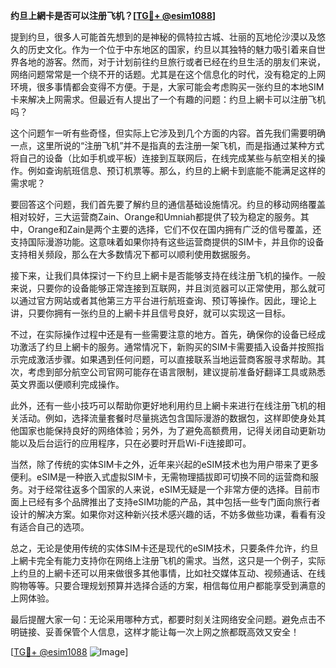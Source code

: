 **约旦上網卡是否可以注册飞机？[[TG💪+ @esim1088](https://t.me/s/esim1088)]**

提到约旦，很多人可能首先想到的是神秘的佩特拉古城、壮丽的瓦地伦沙漠以及悠久的历史文化。作为一个位于中东地区的国家，约旦以其独特的魅力吸引着来自世界各地的游客。然而，对于计划前往约旦旅行或者已经在约旦生活的朋友们来说，网络问题常常是一个绕不开的话题。尤其是在这个信息化的时代，没有稳定的上网环境，很多事情都会变得不方便。于是，大家可能会考虑购买一张约旦的本地SIM卡来解决上网需求。但最近有人提出了一个有趣的问题：约旦上網卡可以注册飞机吗？

这个问题乍一听有些奇怪，但实际上它涉及到几个方面的内容。首先我们需要明确一点，这里所说的“注册飞机”并不是指真的去注册一架飞机，而是指通过某种方式将自己的设备（比如手机或平板）连接到互联网后，在线完成某些与航空相关的操作。例如查询航班信息、预订机票等。那么，约旦的上網卡到底能不能满足这样的需求呢？

要回答这个问题，我们首先要了解约旦的通信基础设施情况。约旦的移动网络覆盖相对较好，三大运营商Zain、Orange和Umniah都提供了较为稳定的服务。其中，Orange和Zain是两个主要的选择，它们不仅在国内拥有广泛的信号覆盖，还支持国际漫游功能。这意味着如果你持有这些运营商提供的SIM卡，并且你的设备支持相关频段，那么在大多数情况下都可以顺利使用数据服务。

接下来，让我们具体探讨一下约旦上網卡是否能够支持在线注册飞机的操作。一般来说，只要你的设备能够正常连接到互联网，并且浏览器可以正常使用，那么就可以通过官方网站或者其他第三方平台进行航班查询、预订等操作。因此，理论上讲，只要你拥有一张约旦的上網卡并且信号良好，就可以实现这一目标。

不过，在实际操作过程中还是有一些需要注意的地方。首先，确保你的设备已经成功激活了约旦上網卡的服务。通常情况下，新购买的SIM卡需要插入设备并按照指示完成激活步骤。如果遇到任何问题，可以直接联系当地运营商客服寻求帮助。其次，考虑到部分航空公司官网可能存在语言限制，建议提前准备好翻译工具或熟悉英文界面以便顺利完成操作。

此外，还有一些小技巧可以帮助你更好地利用约旦上網卡来进行在线注册飞机的相关活动。例如，选择流量套餐时尽量挑选包含国际漫游的数据包，这样即使身处其他国家也能保持良好的网络体验；另外，为了避免高额费用，记得关闭自动更新功能以及后台运行的应用程序，只在必要时开启Wi-Fi连接即可。

当然，除了传统的实体SIM卡之外，近年来兴起的eSIM技术也为用户带来了更多便利。eSIM是一种嵌入式虚拟SIM卡，无需物理插拔即可切换不同的运营商和服务。对于经常往返多个国家的人来说，eSIM无疑是一个非常方便的选择。目前市面上已经有多个品牌推出了支持eSIM功能的产品，其中包括一些专门面向旅行者设计的解决方案。如果你对这种新兴技术感兴趣的话，不妨多做些功课，看看有没有适合自己的选项。

总之，无论是使用传统的实体SIM卡还是现代的eSIM技术，只要条件允许，约旦上網卡完全有能力支持你在网络上注册飞机的需求。当然，这只是一个例子，实际上约旦的上網卡还可以用来做很多其他事情，比如社交媒体互动、视频通话、在线购物等等。只要合理规划预算并选择合适的方案，相信每位用户都能享受到满意的上网体验。

最后提醒大家一句：无论采用哪种方式，都要时刻关注网络安全问题。避免点击不明链接、妥善保管个人信息，这样才能让每一次上网之旅都既高效又安全！

[[TG💪+ @esim1088](https://t.me/s/esim1088) ![Image](https://i.postimg.cc/4NQfJmqS/Snipaste-2025-05-13-00-14-12.png)]